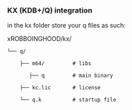 ### KX (KDB+/Q) integration

in the kx folder store your q files as such:

xROBBOINGHOOD/kx/


    └── q/  

        ├── m64/         # libs

           ├── q         # main binary

        ├── kc.lic       # license

        └── q.k          # startup file
